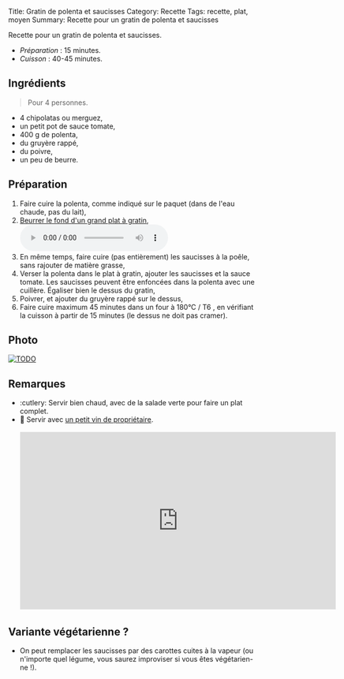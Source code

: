 Title: Gratin de polenta et saucisses
Category: Recette
Tags: recette, plat, moyen
Summary: Recette pour un gratin de polenta et saucisses

Recette pour un gratin de polenta et saucisses.

- *Préparation* : 15 minutes.
- *Cuisson* : 40-45 minutes.

## Ingrédients
> Pour 4 personnes.

- 4 chipolatas ou merguez,
- un petit pot de sauce tomate,
- 400 g de polenta,
- du gruyère rappé,
- du poivre,
- un peu de beurre.

## Préparation
1. Faire cuire la polenta, comme indiqué sur le paquet (dans de l'eau chaude, pas du lait),
2. [Beurrer le fond d'un grand plat à gratin](https://kaamelott-soundboard.2ec0b4.fr/#son/mettre_du_beurre_au_fond_du_plat),
    <audio controls><source src="https://kaamelott-soundboard.2ec0b4.fr/sounds/mettre_du_beurre_au_fond_du_plat.mp3" type="audio/mpeg">Your browser does not support the audio element.</audio>
3. En même temps, faire cuire (pas entièrement) les saucisses à la poêle, sans rajouter de matière grasse,
4. Verser la polenta dans le plat à gratin, ajouter les saucisses et la sauce tomate. Les saucisses peuvent être enfoncées dans la polenta avec une cuillère. Égaliser bien le dessus du gratin,
5. Poivrer, et ajouter du gruyère rappé sur le dessus,
6. Faire cuire maximum 45 minutes dans un four à 180°C / T6 <i class="fa fa-thermometer-full" aria-hidden="true"></i>, en vérifiant la cuisson à partir de 15 minutes (le dessus ne doit pas cramer).

## Photo
[![TODO]({filename}images/blank.png)](#)

## Remarques
- :cutlery: Servir bien chaud, avec de la salade verte pour faire un plat complet.
- :wine_glass: Servir avec [un petit vin de propriétaire](https://www.youtube.com/watch?v=9A0BU2g1rpA).
    <br><br><iframe width="640" height="360" src="https://www.youtube.com/embed/9A0BU2g1rpA" frameborder="0" gesture="media" allow="encrypted-media" allowfullscreen></iframe><br>

## Variante végétarienne ?
- On peut remplacer les saucisses par des carottes cuites à la vapeur (ou n'importe quel légume, vous saurez improviser si vous êtes végétarien-ne !).
